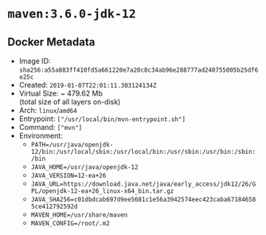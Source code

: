 # `maven:3.6.0-jdk-12`

## Docker Metadata

- Image ID: `sha256:a55a883ff410fd5a661220e7a20c8c34ab96e288777ad240755005b25df6e25c`
- Created: `2019-01-07T22:01:11.303124134Z`
- Virtual Size: ~ 479.62 Mb  
  (total size of all layers on-disk)
- Arch: `linux`/`amd64`
- Entrypoint: `["/usr/local/bin/mvn-entrypoint.sh"]`
- Command: `["mvn"]`
- Environment:
  - `PATH=/usr/java/openjdk-12/bin:/usr/local/sbin:/usr/local/bin:/usr/sbin:/usr/bin:/sbin:/bin`
  - `JAVA_HOME=/usr/java/openjdk-12`
  - `JAVA_VERSION=12-ea+26`
  - `JAVA_URL=https://download.java.net/java/early_access/jdk12/26/GPL/openjdk-12-ea+26_linux-x64_bin.tar.gz`
  - `JAVA_SHA256=c01dbdcab697d9ee5681c1e56a3942574eec423caba671846585ce412792592d`
  - `MAVEN_HOME=/usr/share/maven`
  - `MAVEN_CONFIG=/root/.m2`
